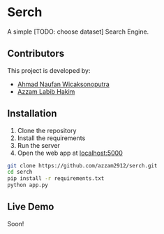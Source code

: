 # Serch
A simple [TODO: choose dataset] Search Engine.


## Contributors
This project is developed by:
- [Ahmad Naufan Wicaksonoputra](https://github.com/ana117)
- [Azzam Labib Hakim](https://github.com/azzam2912)


## Installation
1. Clone the repository
2. Install the requirements
3. Run the server
4. Open the web app at [localhost:5000](http://localhost:5000)

```bash
git clone https://github.com/azzam2912/serch.git
cd serch
pip install -r requirements.txt
python app.py
```


## Live Demo
Soon!